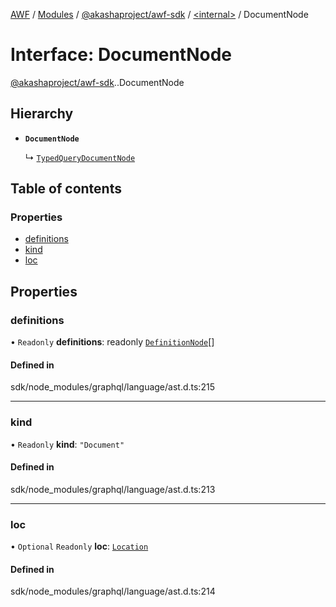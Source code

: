 [AWF](../README.md) / [Modules](../modules.md) / [@akashaproject/awf-sdk](../modules/akashaproject_awf_sdk.md) / [<internal\>](../modules/akashaproject_awf_sdk._internal_.md) / DocumentNode

# Interface: DocumentNode

[@akashaproject/awf-sdk](../modules/akashaproject_awf_sdk.md).[<internal>](../modules/akashaproject_awf_sdk._internal_.md).DocumentNode

## Hierarchy

- **`DocumentNode`**

  ↳ [`TypedQueryDocumentNode`](akashaproject_awf_sdk._internal_.TypedQueryDocumentNode.md)

## Table of contents

### Properties

- [definitions](akashaproject_awf_sdk._internal_.DocumentNode.md#definitions)
- [kind](akashaproject_awf_sdk._internal_.DocumentNode.md#kind)
- [loc](akashaproject_awf_sdk._internal_.DocumentNode.md#loc)

## Properties

### definitions

• `Readonly` **definitions**: readonly [`DefinitionNode`](../modules/akashaproject_awf_sdk._internal_.md#definitionnode)[]

#### Defined in

sdk/node_modules/graphql/language/ast.d.ts:215

___

### kind

• `Readonly` **kind**: ``"Document"``

#### Defined in

sdk/node_modules/graphql/language/ast.d.ts:213

___

### loc

• `Optional` `Readonly` **loc**: [`Location`](../classes/akashaproject_awf_sdk._internal_.Location.md)

#### Defined in

sdk/node_modules/graphql/language/ast.d.ts:214
